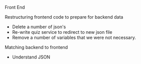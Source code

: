 Front End

Restructuring frontend code to prepare for backend data

- Delete a number of json's 
- Re-write quiz service to redirect to new json file
- Remove a number of variables that we were not necessary. 

Matching backend to frontend

- Understand JSON 